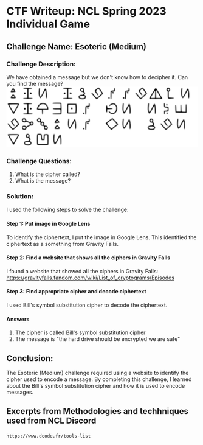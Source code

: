 # CTF Writeup: NCL Spring 2023 Individual Game

## Challenge Name: Esoteric (Medium)

### Challenge Description:

We have obtained a message but we don't know how to decipher it. Can you find the message?
![Ciphertext](message.png)

### Challenge Questions:

1. What is the cipher called?
2. What is the message?


### Solution:

I used the following steps to solve the challenge:

#### Step 1: Put image in Google Lens

To identify the ciphertext, I put the image in Google Lens. This identified the ciphertext as a something from Gravity Falls.

#### Step 2: Find a website that shows all the ciphers in Gravity Falls

I found a website that showed all the ciphers in Gravity Falls: https://gravityfalls.fandom.com/wiki/List_of_cryptograms/Episodes

#### Step 3: Find appropriate cipher and decode ciphertext

I used Bill's symbol substitution cipher to decode the ciphertext.

#### Answers
1. The cipher is called Bill's symbol substitution cipher
2. The message is "the hard drive should be encrypted we are safe"


## Conclusion:

The Esoteric (Medium) challenge required using a website to identify the cipher used to encode a message. By completing this challenge, I learned about the Bill's symbol substitution cipher and how it is used to encode messages.

## Excerpts from Methodologies and techhniques used from NCL Discord
`https://www.dcode.fr/tools-list`